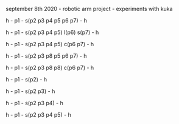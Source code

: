 september 8th 2020 - robotic arm project - experiments with kuka

h - p1 - s(p2 p3 p4 p5 p6 p7) - h

h - p1 - s(p2 p3 p4 p5) l(p6) s(p7) - h

h - p1 - s(p2 p3 p4 p5) c(p6 p7) - h

h - p1 - s(p2 p3 p8 p5 p6 p7) - h

h - p1 - s(p2 p3 p8 p8) c(p6 p7) - h

h - p1 - s(p2) - h

h - p1 - s(p2 p3) - h

h - p1 - s(p2 p3 p4) - h

h - p1 - s(p2 p3 p4 p5) - h
